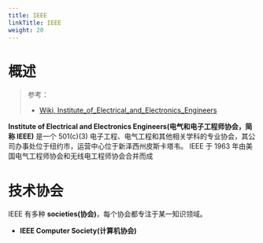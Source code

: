 ```yaml
---
title: IEEE
linkTitle: IEEE
weight: 20
---
```


# 概述

> 参考：
>
> - [Wiki, Institute_of_Electrical_and_Electronics_Engineers](https://en.wikipedia.org/wiki/Institute_of_Electrical_and_Electronics_Engineers)

**Institute of Electrical and Electronics Engineers(电气和电子工程师协会，简称 IEEE)** 是一个 501(c)(3) 电子工程、电气工程和其他相关学科的专业协会，其公司办事处位于纽约市，运营中心位于新泽西州皮斯卡塔韦。 IEEE 于 1963 年由美国电气工程师协会和无线电工程师协会合并而成

# 技术协会

IEEE 有多种 **societies(协会)**，每个协会都专注于某一知识领域。

- **IEEE Computer Society(计算机协会)**
